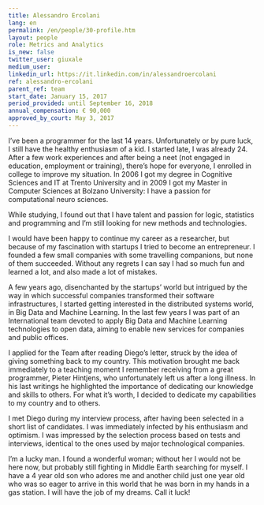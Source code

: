 ```yaml
---
title: Alessandro Ercolani
lang: en
permalink: /en/people/30-profile.htm
layout: people
role: Metrics and Analytics
is_new: false
twitter_user: giuxale
medium_user:
linkedin_url: https://it.linkedin.com/in/alessandroercolani
ref: alessandro-ercolani
parent_ref: team
start_date: January 15, 2017
period_provided: until September 16, 2018
annual_compensation: € 90,000
approved_by_court: May 3, 2017
---
```

I’ve been a programmer for the last 14 years. Unfortunately or by pure luck, I still have the healthy enthusiasm of a kid. I started late, I was already 24. After a few work experiences and after being a neet (not engaged in education, employment or training), there’s hope for everyone, I enrolled in college to improve my situation. In 2006 I got my degree in Cognitive Sciences and IT at Trento University and in 2009 I got my Master in Computer Sciences at Bolzano University: I have a passion for computational neuro sciences.

While studying, I found out that I have talent and passion for logic, statistics and programming and I’m still looking for new methods and technologies.

I would have been happy to continue my career as a researcher, but because of my fascination with startups I tried to become an entrepreneur. I founded a few small companies with some travelling companions, but none of them succeeded. Without any regrets I can say I had so much fun and learned a lot, and also made a lot of mistakes.

A few years ago, disenchanted by the startups’ world but intrigued by the way in which successful companies transformed their software infrastructures, I started getting interested in the distributed systems world, in Big Data and Machine Learning. In the last few years I was part of an International team devoted to apply Big Data and Machine Learning technologies to open data, aiming to enable new services for companies and public offices.

I applied for the Team after reading Diego’s letter, struck by the idea of giving something back to my country. This motivation brought me back immediately to a teaching moment I remember receiving from a great programmer, Pieter Hintjens, who unfortunately left us after a long illness. In his last writings he highlighted the importance of dedicating our knowledge and skills to others. For what it’s worth, I decided to dedicate my capabilities to my country and to others.

I met Diego during my interview process, after having been selected in a short list of candidates. I was immediately infected by his enthusiasm and optimism. I was impressed by the selection process based on tests and interviews, identical to the ones used by major technological companies.

I’m a lucky man. I found a wonderful woman; without her I would not be here now, but probably still fighting in Middle Earth searching for myself. I have a 4 year old son who adores me and another child just one year old who was so eager to arrive in this world that he was born in my hands in a gas station. I will have the job of my dreams. Call it luck!

